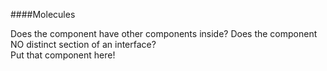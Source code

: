 ####Molecules

Does the component have other components inside?
Does the component NO distinct section of an interface?<br>
Put that component here!